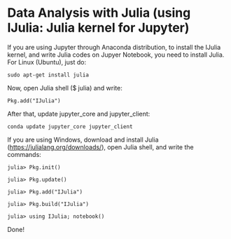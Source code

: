 # Data Analysis with Julia (using IJulia: Julia kernel for Jupyter)

If you are using Jupyter through Anaconda distribution, to install the IJulia kernel, and write Julia codes on Jupyer Notebook, 
you need to install Julia. For Linux (Ubuntu), just do:

```
sudo apt-get install julia
```

Now, open Julia shell ($ julia) and write:

```
Pkg.add("IJulia")
```

After that, update jupyter_core and jupyter_client:

```
conda update jupyter_core jupyter_client
```

If you are using Windows, download and install Julia (https://julialang.org/downloads/), open Julia shell, and write the commands:

```
julia> Pkg.init()
```
```
julia> Pkg.update()
```
```
julia> Pkg.add("IJulia")
```
```
julia> Pkg.build("IJulia")
```
```
julia> using IJulia; notebook()
```

Done!
